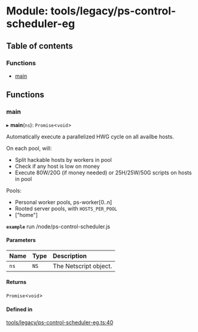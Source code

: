 # Module: tools/legacy/ps-control-scheduler-eg

## Table of contents

### Functions

- [main](../wiki/tools.legacy.ps-control-scheduler-eg#main)

## Functions

### main

▸ **main**(`ns`): `Promise`<`void`\>

Automatically execute a parallelized HWG cycle on all availbe hosts.

On each pool, will:
 - Split hackable hosts by workers in pool
 - Check if any host is low on money
 - Execute 80W/20G (if money needed) or 25H/25W/50G scripts on hosts in pool

Pools:
 - Personal worker pools, ps-worker[0..n]
 - Rooted server pools, with `HOSTS_PER_POOL`
 - ["home"]

**`example`**
run /node/ps-control-scheduler.js

#### Parameters

| Name | Type | Description |
| :------ | :------ | :------ |
| `ns` | `NS` | The Netscript object. |

#### Returns

`Promise`<`void`\>

#### Defined in

[tools/legacy/ps-control-scheduler-eg.ts:40](https://github.com/vladzaharia/bitburner/blob/598557b/src/tools/legacy/ps-control-scheduler-eg.ts#L40)
